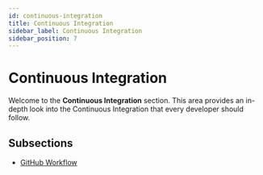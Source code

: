 ```yaml
---
id: continuous-integration
title: Continuous Integration
sidebar_label: Continuous Integration
sidebar_position: 7
---
```


# Continuous Integration

Welcome to the **Continuous Integration** section. This area provides an in-depth look into the Continuous Integration that every developer should follow.
## Subsections

- [GitHub Workflow](github_workflow)
<!-- - [Syntax Structure](sintax_structure) -->

